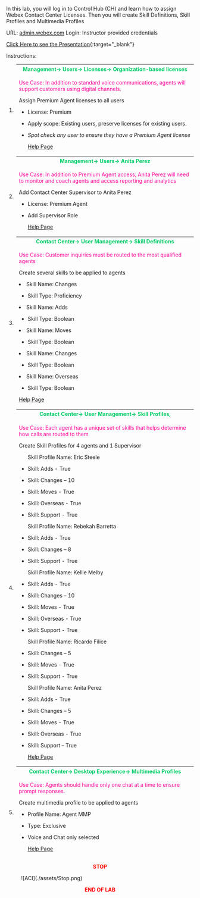 In this lab, you will log in to Control Hub (CH) and learn how to assign
Webex Contact Center Licenses. Then you will create Skill Definitions,
Skill Profiles and Multimedia Profiles

URL: [admin.webex.com](http://admin.webex.com/) Login: Instructor
provided credentials


  [Click Here to see the Presentation](./Lab1.html){:target="_blank"}

Instructions:
<table>
<colgroup>
<col style="width: 5%" />
<col style="width: 94%" />
</colgroup>
<thead>
<tr>
<td rowspan="2">1.</td>
<th><span style="color:#00CC66;">Management-&gt; Users<em>-&gt;</em> Licenses-&gt; Organization-based
licenses</span></th>
</tr>
<tr>
<td><span style="color:#FF0099;"><p>Use Case: In addition to standard voice communications, agents will support customers using digital channels. </p></span>
<p>Assign Premium Agent licenses to all users </p>
<ul>
<li><p>License: Premium</p></li>
<li><p>Apply scope: Existing users, preserve licenses for existing
users.</p></li>
<li><p><em>Spot check any user to ensure they have a Premium Agent license</em></p></li>
<a href="https://help.webex.com/en-us/article/n3ijtao/Set-up-automatic-license-assignments-in-Control-Hub" target="_blank">Help Page</a>
</ul></td>
</tr>
<tr>
<td rowspan="2">2.</td>
<th><span style="color:#00CC66;">Management-&gt; Users<em>-&gt;</em> Anita Perez</span></th>
</tr>
<tr>
<td><span style="color:#FF0099;"><p>Use Case: In addition to Premium Agent access, Anita Perez will need to monitor and coach agents and access reporting and analytics</p></span>
<p>Add Contact Center Supervisor to Anita Perez</p>
<ul>
<li><p>License: Premium Agent</p></li>
<li><p>Add Supervisor Role</p></li>
<a href="https://help.webex.com/en-us/article/9dmqgv/Edit-service-licenses-in-Control-Hub-for-individual-users" target="_blank">Help Page</a>
</ul></td>
</tr>
<tr>
<td rowspan="2">3.</td>
<th><span style="color:#00CC66;">Contact Center-&gt; User Management-&gt; Skill Definitions</span></th>
</tr>
<td><p><span style="color:#FF0099;">Use Case: Customer inquiries must be routed to the most qualified agents</span></p>
<p>Create several skills to be applied to agents</p>
<p>
</ul>
<li>Skill Name: Changes</li>
<ul>
<li>Skill Type: Proficiency</li>
</ul>
</ul>
<li>Skill Name: Adds</li>
<ul>
<li>Skill Type: Boolean</li>
</ul>
</ul>
<li>Skill Name: Moves</li>
<ul>
<li>Skill Type: Boolean</li>
</ul>
</ul>
<li>Skill Name: Changes</li>
<ul>
<li>Skill Type: Boolean</li>
</ul>
</ul>
<li>Skill Name: Overseas</li>
<ul>
<li>Skill Type: Boolean</li>
</ul>
<a href="https://help.webex.com/en-us/article/6rzxls/Manage-skill-definitions-in-Webex-Contact-Center" target="_blank">Help Page</a>
</ul></p></td>
</tr>
<tr>
<td rowspan="2">4.</td>
<th><span style="color:#00CC66;">Contact Center-&gt; User Management-&gt; Skill Profiles,</span></th>
</tr>
<tr>
<td><p><span style="color:#FF0099;">Use Case: Each agent has a unique set of skills that helps determine how calls are routed to them</span></p>
<p>Create Skill Profiles for 4 agents and 1 Supervisor</p>
<ul>
<p>Skill Profile Name: Eric Steele</p>
<li><p>Skill: Adds - True</p></li>
<li><p>Skill: Changes – 10</p></li>
<li><p>Skill: Moves - True</p></li>
<li><p>Skill: Overseas - True</p></li>
<li><p>Skill: Support - True</p></li>
<p>Skill Profile Name: Rebekah Barretta</p>
<li><p>Skill: Adds - True</p></li>
<li><p>Skill: Changes – 8</p></li>
<li><p>Skill: Support - True</p></li>
<p>Skill Profile Name: Kellie Melby</p>
<li><p>Skill: Adds - True</p></li>
<li><p>Skill: Changes – 10</p></li>
<li><p>Skill: Moves - True</p></li>
<li><p>Skill: Overseas - True</p></li>
<li><p>Skill: Support - True</p></li>
<p>Skill Profile Name: Ricardo Filice</p>
<li><p>Skill: Changes – 5</p></li>
<li><p>Skill: Moves - True</p></li>
<li><p>Skill: Support - True</p></li>
<p>Skill Profile Name: Anita Perez</p>
<li><p>Skill: Adds - True</p></li>
<li><p>Skill: Changes – 5</p></li>
<li><p>Skill: Moves - True</p></li>
<li><p>Skill: Overseas - True</p></li>
<li><p>Skill: Support – True</p></li>
<a href="https://help.webex.com/en-us/article/arzaac/Manage-skill-profile-in-Webex-Contact-Center" target="_blank">Help Page</a>
</ul></td>
</tr>
<tr>
<td rowspan="2">5.</td>
<th><span style="color:#00CC66;">Contact Center-&gt; Desktop Experience-&gt; Multimedia Profiles</span></th>
</tr>
<tr>
<td><p><span style="color:#FF0099;">Use Case: Agents should handle only one chat at a time to ensure prompt responses. </span></p>
<p>Create multimedia profile to be applied to agents</p>
<ul>
<li><p>Profile Name: Agent MMP</p></li>
<li><p>Type: Exclusive</p></li>
<li><p>Voice and Chat only selected</p></li>
<a href="https://help.webex.com/en-us/article/nje7dhdb/Manage-multimedia-profiles" target="_blank">Help Page</a>
</ul></td>
</tr>
</tbody>
</table>

<center><span style="color: Red;"><strong>STOP</strong></span></center>
<figure markdown>
  ![ACI](./assets/Stop.png)
</figure>

<center><span style="color: Red;"><strong>END OF LAB</strong></span></center>